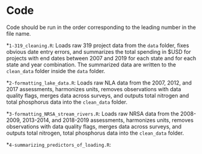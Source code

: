 # Code
Code should be run in the order corresponding to the leading number in the file name.

*`1-319_cleaning.R`: Loads raw 319 project data from the `data` folder, fixes obvious date entry errors, and summarizes the total spending in $USD for projects with end dates between 2007 and 2019 for each state and for each state and year combination. The summarized data are written to the `clean_data` folder inside the `data` folder.

*`2-formatting_lake_data.R`: Loads raw NLA data from the 2007, 2012, and 2017 assessments, harmonizes units, removes observations with data quality flags, merges data across surveys, and outputs total nitrogen and total phosphorus data into the `clean_data` folder.

*`3-formatting_NRSA_stream_rivers.R`: Loads raw NRSA data from the 2008-2009, 2013-2014, and 2018-2019 assessments, harmonizes units, removes observations with data quality flags, merges data across surveys, and outputs total nitrogen, total phosphorus data into the `clean_data` folder.

*`4-summarizing_predictors_of_loading.R`: 
